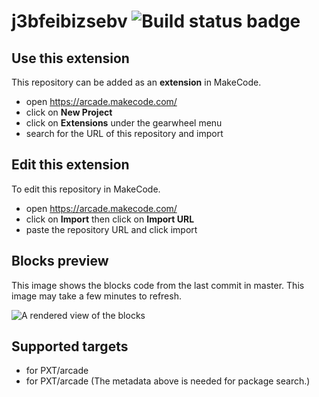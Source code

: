 # j3bfeibizsebv ![Build status badge](https://github.com/thomasferew/j3bfeibizsebv/workflows/MakeCode/badge.svg)



## Use this extension

This repository can be added as an **extension** in MakeCode.

* open https://arcade.makecode.com/
* click on **New Project**
* click on **Extensions** under the gearwheel menu
* search for the URL of this repository and import

## Edit this extension

To edit this repository in MakeCode.

* open https://arcade.makecode.com/
* click on **Import** then click on **Import URL**
* paste the repository URL and click import

## Blocks preview

This image shows the blocks code from the last commit in master.
This image may take a few minutes to refresh.

![A rendered view of the blocks](https://github.com/thomasferew/j3bfeibizsebv/raw/master/.makecode/blocks.png)

## Supported targets

* for PXT/arcade
* for PXT/arcade
(The metadata above is needed for package search.)

